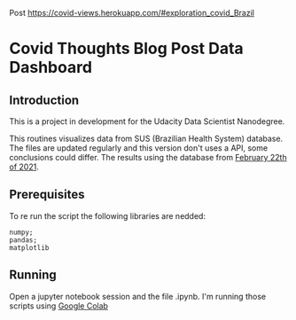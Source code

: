 Post https://covid-views.herokuapp.com/#exploration_covid_Brazil
# Covid Thoughts Blog Post Data Dashboard

## Introduction

This is a project in development for the Udacity Data Scientist Nanodegree.

This routines visualizes data from SUS (Brazilian Health System) database. The files are updated regularly and this version don't uses a API, some conclusions could differ.
The results using the database from [February 22th of 2021](https://s3-sa-east-1.amazonaws.com/ckan.saude.gov.br/SRAG/2020/INFLUD-22-02-2021.csv).

## Prerequisites

To re run the script the following libraries are nedded:

    numpy;
    pandas;
    matplotlib


## Running

Open a jupyter notebook session and the file .ipynb.
I'm running those scripts using [Google Colab](colab.research.google.com)